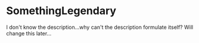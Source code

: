 # SomethingLegendary
I don't know the description...why can't the description formulate itself? Will change this later...
